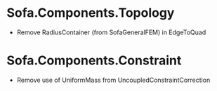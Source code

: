 # Sofa.Components.Topology
- Remove RadiusContainer (from SofaGeneralFEM) in EdgeToQuad

# Sofa.Components.Constraint
- Remove use of UniformMass from UncoupledConstraintCorrection